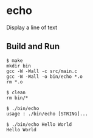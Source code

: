 # echo

Display a line of text



## Build and Run

```
$ make
mkdir bin
gcc -W -Wall -c src/main.c
gcc -W -Wall -o bin/echo *.o
rm *.o

$ clean
rm bin/*
```

```
$ ./bin/echo
usage : ./bin/echo [STRING]...

$ ./bin/echo Hello World
Hello World
```

